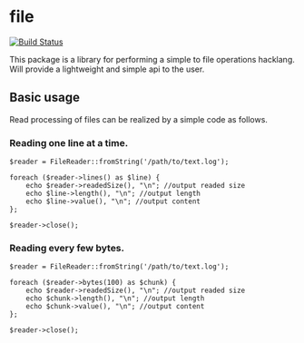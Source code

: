 file
======================================================

[![Build Status](https://travis-ci.org/hhpack/file.svg?branch=master)](https://travis-ci.org/hhpack/file)

This package is a library for performing a simple to file operations hacklang.  
Will provide a lightweight and simple api to the user.


Basic usage
------------------------------------------------------

Read processing of files can be realized by a simple code as follows.

### Reading one line at a time.


```hack
$reader = FileReader::fromString('/path/to/text.log');

foreach ($reader->lines() as $line) {
	echo $reader->readedSize(), "\n"; //output readed size
	echo $line->length(), "\n"; //output length
	echo $line->value(), "\n"; //output content
};

$reader->close();
```

### Reading every few bytes.


```hack
$reader = FileReader::fromString('/path/to/text.log');

foreach ($reader->bytes(100) as $chunk) {
	echo $reader->readedSize(), "\n"; //output readed size
	echo $chunk->length(), "\n"; //output length
	echo $chunk->value(), "\n"; //output content
};

$reader->close();
```
